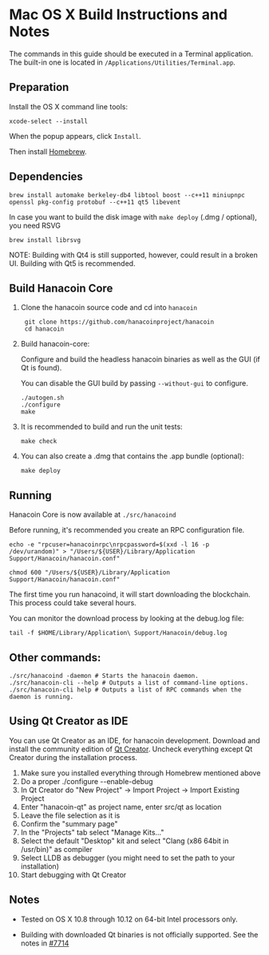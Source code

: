 Mac OS X Build Instructions and Notes
====================================
The commands in this guide should be executed in a Terminal application.
The built-in one is located in `/Applications/Utilities/Terminal.app`.

Preparation
-----------
Install the OS X command line tools:

`xcode-select --install`

When the popup appears, click `Install`.

Then install [Homebrew](http://brew.sh).

Dependencies
----------------------

    brew install automake berkeley-db4 libtool boost --c++11 miniupnpc openssl pkg-config protobuf --c++11 qt5 libevent

In case you want to build the disk image with `make deploy` (.dmg / optional), you need RSVG

    brew install librsvg

NOTE: Building with Qt4 is still supported, however, could result in a broken UI. Building with Qt5 is recommended.

Build Hanacoin Core
------------------------

1. Clone the hanacoin source code and cd into `hanacoin`

        git clone https://github.com/hanacoinproject/hanacoin
        cd hanacoin

2.  Build hanacoin-core:

    Configure and build the headless hanacoin binaries as well as the GUI (if Qt is found).

    You can disable the GUI build by passing `--without-gui` to configure.

        ./autogen.sh
        ./configure
        make

3.  It is recommended to build and run the unit tests:

        make check

4.  You can also create a .dmg that contains the .app bundle (optional):

        make deploy

Running
-------

Hanacoin Core is now available at `./src/hanacoind`

Before running, it's recommended you create an RPC configuration file.

    echo -e "rpcuser=hanacoinrpc\nrpcpassword=$(xxd -l 16 -p /dev/urandom)" > "/Users/${USER}/Library/Application Support/Hanacoin/hanacoin.conf"

    chmod 600 "/Users/${USER}/Library/Application Support/Hanacoin/hanacoin.conf"

The first time you run hanacoind, it will start downloading the blockchain. This process could take several hours.

You can monitor the download process by looking at the debug.log file:

    tail -f $HOME/Library/Application\ Support/Hanacoin/debug.log

Other commands:
-------

    ./src/hanacoind -daemon # Starts the hanacoin daemon.
    ./src/hanacoin-cli --help # Outputs a list of command-line options.
    ./src/hanacoin-cli help # Outputs a list of RPC commands when the daemon is running.

Using Qt Creator as IDE
------------------------
You can use Qt Creator as an IDE, for hanacoin development.
Download and install the community edition of [Qt Creator](https://www.qt.io/download/).
Uncheck everything except Qt Creator during the installation process.

1. Make sure you installed everything through Homebrew mentioned above
2. Do a proper ./configure --enable-debug
3. In Qt Creator do "New Project" -> Import Project -> Import Existing Project
4. Enter "hanacoin-qt" as project name, enter src/qt as location
5. Leave the file selection as it is
6. Confirm the "summary page"
7. In the "Projects" tab select "Manage Kits..."
8. Select the default "Desktop" kit and select "Clang (x86 64bit in /usr/bin)" as compiler
9. Select LLDB as debugger (you might need to set the path to your installation)
10. Start debugging with Qt Creator

Notes
-----

* Tested on OS X 10.8 through 10.12 on 64-bit Intel processors only.

* Building with downloaded Qt binaries is not officially supported. See the notes in [#7714](https://github.com/bitcoin/bitcoin/issues/7714)
